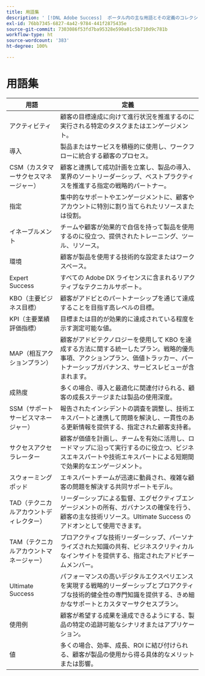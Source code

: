 ```yaml
---
title: 用語集
description: ' [!DNL Adobe Success]  ポータル内の主な用語とその定義のコレクション。'
exl-id: 76bb7345-6827-4a42-9784-441f2875435e
source-git-commit: 7303086f53fd7ba95328e590a01c5b710d9c781b
workflow-type: ht
source-wordcount: '383'
ht-degree: 100%

---
```


# 用語集

| 用語 | 定義 |
|--------------- |------------ |
| アクティビティ | 顧客の目標達成に向けて進行状況を推進するのに実行される特定のタスクまたはエンゲージメント。 |
| 導入 | 製品またはサービスを積極的に使用し、ワークフローに統合する顧客のプロセス。 |
| CSM（カスタマーサクセスマネージャー） | 顧客と連携して成功計画を立案し、製品の導入、業界のソートリーダーシップ、ベストプラクティスを推進する指定の戦略的パートナー。 |
| 指定 | 集中的なサポートやエンゲージメントに、顧客やアカウントに特別に割り当てられたリソースまたは役割。 |
| イネーブルメント | チームや顧客が効果的で自信を持って製品を使用するのに役立つ、提供されたトレーニング、ツール、リソース。 |
| 環境 | 顧客が製品を使用する技術的な設定またはワークスペース。 |
| Expert Success | すべての Adobe DX ライセンスに含まれるリアクティブなテクニカルサポート。 |
| KBO（主要ビジネス目標） | 顧客がアドビとのパートナーシップを通じて達成することを目指す高レベルの目標。 |
| KPI（主要業績評価指標） | 目標または目的が効果的に達成されている程度を示す測定可能な値。 |
| MAP（相互アクションプラン） | 顧客がアドビテクノロジーを使用して KBO を達成する方法に関する統一したプラン。戦略的優先事項、アクションプラン、価値トラッカー、パートナーシップガバナンス、サービスレビューが含まれます。 |
| 成熟度 | 多くの場合、導入と最適化に関連付けられる、顧客の成長ステージまたは製品の使用深度。 |
| SSM（サポートサービスマネージャー） | 報告されたインシデントの調査を調整し、技術エキスパートと連携して問題を解決し、一貫性のある更新情報を提供する、指定された顧客支持者。 |
| サクセスアクセラレーター | 顧客が価値を計画し、チームを有効に活用し、ロードマップに沿って実行するのに役立つ、ビジネスエキスパートや技術エキスパートによる短期間で効果的なエンゲージメント。 |
| スウォーミングポッド | エキスパートチームが迅速に動員され、複雑な顧客の問題を解決する共同サポートモデル。 |
| TAD（テクニカルアカウントディレクター） | リーダーシップによる監督、エグゼクティブエンゲージメントの所有、ガバナンスの確保を行う、顧客の主な技術リソース。Ultimate Success のアドオンとして使用できます。 |
| TAM（テクニカルアカウントマネージャー） | プロアクティブな技術リーダーシップ、パーソナライズされた知識の共有、ビジネスクリティカルなインサイトを提供する、指定されたアドビチームメンバー。 |
| Ultimate Success | パフォーマンスの高いデジタルエクスペリエンスを実現する戦略的リーダーシップとプロアクティブな技術的健全性の専門知識を提供する、きめ細かなサポートとカスタマーサクセスプラン。 |
| 使用例 | 顧客が希望する成果を達成できるようにする、製品の特定の追跡可能なシナリオまたはアプリケーション。 |
| 値 | 多くの場合、効率、成長、ROI に結び付けられる、顧客が製品の使用から得る具体的なメリットまたは影響。 |
